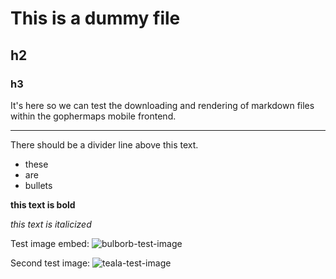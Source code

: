 # This is a dummy file

## h2

### h3

It's here so we can test the downloading and rendering of markdown files within the gophermaps mobile frontend.

---
There should be a divider line above this text.

- these
- are
- bullets

**this text is bold**

*this text is italicized*

Test image embed:
![bulborb-test-image](/img1.png)

Second test image:
![teala-test-image](/img2.png)
